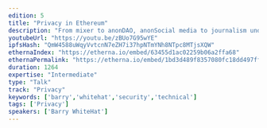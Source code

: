 ```yaml
---
edition: 5
title: "Privacy in Ethereum"
description: "From mixer to anonDAO, anonSocial media to journalism under authoritarian regimes ethereum offers ways to provide privacy to people who need it most. Come hear what we have done and what we want to do. How *YOU* can help us move forward."
youtubeUrl: "https://youtu.be/zBUo7G95wYE"
ipfsHash: "QmW4588uWqyVvtcnN7eZH7i37hpNTmYNh8NTpc8MTjsXQW"
ethernaIndex: "https://etherna.io/embed/63455d1ac02259b06a2ffa68"
ethernaPermalink: "https://etherna.io/embed/1bd3d489f8357080fc18dd497ff9c13215fb3dc7ad2e3ffa70b75c309c7516a0"
duration: 1264
expertise: "Intermediate"
type: "Talk"
track: "Privacy"
keywords: ['barry','whitehat','security','technical']
tags: ['Privacy']
speakers: ['Barry WhiteHat']
---
```

